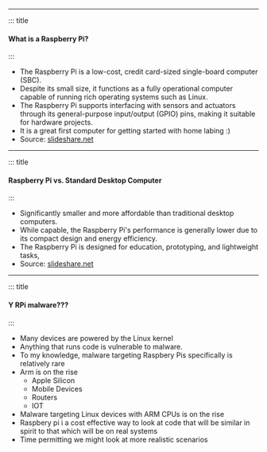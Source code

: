 
---
<!-- slide template="[[Base Slide]]" -->

::: title

#### What is a Raspberry Pi?

:::

- The Raspberry Pi is a low-cost, credit card-sized single-board computer (SBC).
- Despite its small size, it functions as a fully operational computer capable of running  rich operating systems such as Linux.
- The Raspberry Pi supports interfacing with sensors and actuators through its general-purpose input/output (GPIO) pins, making it suitable for hardware projects.
- It is a great first computer for getting started with home labing :)
- Source: [slideshare.net](https://www.slideshare.net/jaravles/raspberry-pi-241223849?utm_source=chatgpt.com)

---
<!-- slide template="[[Base Slide]]" -->

::: title

#### Raspberry Pi vs. Standard Desktop Computer

:::

- Significantly smaller and more affordable than traditional desktop computers.
-  While capable, the Raspberry Pi's performance is generally lower due to its compact design and energy efficiency.
-  The Raspberry Pi is designed for education, prototyping, and lightweight tasks, 
- Source: [slideshare.net](https://www.slideshare.net/slideshow/raspberry-pi-01082014/37565010?utm_source=chatgpt.com)



---
<!-- slide template="[[Base Slide]]" -->
::: title

#### Y  RPi malware???

:::
- Many devices are powered by the Linux kernel 
- Anything that runs code is  vulnerable to malware. 
- To my knowledge, malware targeting Raspbery Pis specifically is relatively rare
-  Arm is on the rise 
	- Apple Silicon 
	- Mobile Devices
	- Routers
	- IOT
- Malware targeting Linux devices with ARM CPUs is on the rise 
- Raspbery pi i a cost effective way to look at code that will be similar in spirit to that which will be on real systems 
- Time permitting we might look at more realistic scenarios   
